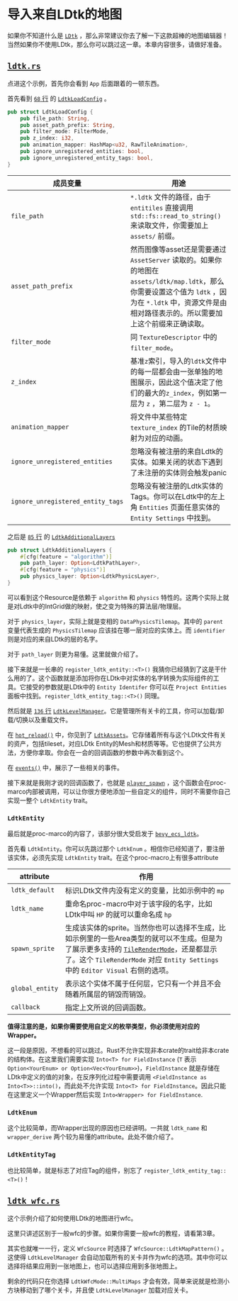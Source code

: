 # 导入来自LDtk的地图

如果你不知道什么是 [`LDtk`](https://ldtk.io) ，那么非常建议你去了解一下这款超棒的地图编辑器！当然如果你不使用LDtk，那么你可以跳过这一章。本章内容很多，请做好准备。

## [`ldtk.rs`](https://github.com/443eb9/bevy_entitiles/blob/0.4.0/examples/ldtk.rs)

点进这个示例，首先你会看到 `App` 后面跟着的一顿东西。

首先看到 [`68` 行](https://github.com/443eb9/bevy_entitiles/blob/0.4.0/examples/ldtk.rs#L68) 的 [`LdtkLoadConfig`](https://github.com/443eb9/bevy_entitiles/blob/0.4.0/src/ldtk/resources.rs#L304) 。

```rust
pub struct LdtkLoadConfig {
    pub file_path: String,
    pub asset_path_prefix: String,
    pub filter_mode: FilterMode,
    pub z_index: i32,
    pub animation_mapper: HashMap<u32, RawTileAnimation>,
    pub ignore_unregistered_entities: bool,
    pub ignore_unregistered_entity_tags: bool,
}
```

| 成员变量                          | 用途                                                                                                                                                                                                      |
| --------------------------------- | --------------------------------------------------------------------------------------------------------------------------------------------------------------------------------------------------------- |
| `file_path`                       | `*.ldtk` 文件的路径，由于 `entitiles` 直接调用 `std::fs::read_to_string()` 来读取文件，你需要加上 `assets/` 前缀。                                                                                        |
| `asset_path_prefix`               | 然而图像等asset还是需要通过 `AssetServer` 读取的。如果你的地图在 `assets/ldtk/map.ldtk`，那么你需要设置这个值为 `ldtk` ，因为在 `*.ldtk` 中，资源文件是由相对路径表示的。所以需要加上这个前缀来正确读取。 |
| `filter_mode`                     | 同 `TextureDescriptor` 中的 `filter_mode`。                                                                                                                                                               |
| `z_index`                         | 基准`z`索引，导入的`ldtk`文件中的每一层都会由一张单独的地图展示，因此这个值决定了他们的最大的`z_index`，例如第一层为 `z` ，第二层为 `z - 1`。                                                             |
| `animation_mapper`                | 将文件中某些特定 `texture_index` 的Tile的材质映射为对应的动画。                                                                                                                                           |
| `ignore_unregistered_entities`    | 忽略没有被注册的来自Ldtk的实体。如果关闭的状态下遇到了未注册的实体则会触发panic                                                                                                                           |
| `ignore_unregistered_entity_tags` | 忽略没有被注册的Ldtk实体的Tags。你可以在Ldtk中的左上角 `Entities` 页面任意实体的 `Entity Settings` 中找到。                                                                                               |

之后是 [`85` 行](https://github.com/443eb9/bevy_entitiles/blob/0.4.0/examples/ldtk.rs#L85C26-L85C47) 的 [`LdtkAdditionalLayers`](https://github.com/443eb9/bevy_entitiles/blob/0.4.0/src/ldtk/resources.rs#L296)

```rust
pub struct LdtkAdditionalLayers {
    #[cfg(feature = "algorithm")]
    pub path_layer: Option<LdtkPathLayer>,
    #[cfg(feature = "physics")]
    pub physics_layer: Option<LdtkPhysicsLayer>,
}
```

可以看到这个Resource是依赖于 `algorithm` 和 `physics` 特性的。这两个实际上就是对Ldtk中的IntGrid做的映射，使之变为特殊的算法层/物理层。

对于 `physics_layer`，实际上就是变相的 `DataPhysicsTilemap`。其中的 `parent` 变量代表生成的 `PhysicsTilemap` 应该挂在哪一层对应的实体上。而 `identifier` 则是对应的来自LDtk的层的名字。

对于 `path_layer` 则更为易懂。这里就做介绍了。

接下来就是一长串的 `register_ldtk_entity::<T>()` 我猜你已经猜到了这是干什么用的了。这个函数就是添加将你在LDtk中对实体的名字转换为实际组件的工具。它接受的参数就是LDtk中的 `Entity Identifer` 你可以在 `Project Entities` 面板中找到。`register_ldtk_entity_tag::<T>()` 同理。

然后就是 [`136` 行](https://github.com/443eb9/bevy_entitiles/blob/0.4.0/examples/ldtk.rs#L136) [`LdtkLevelManager`](https://github.com/443eb9/bevy_entitiles/blob/0.4.0/src/ldtk/resources.rs#L317)。它是管理所有关卡的工具，你可以加载/卸载/切换以及重载文件。

在 [`hot_reload()`](https://github.com/443eb9/bevy_entitiles/blob/0.4.0/examples/ldtk.rs#L154) 中，你见到了 [`LdtkAssets`](https://github.com/443eb9/bevy_entitiles/blob/0.4.0/src/ldtk/resources.rs#L95)。它存储着所有与这个LDtk文件有关的资产，包括tileset，对应LDtk Entity的Mesh和材质等等。它也提供了公共方法，方便你拿取。你会在一会的回调函数的参数中再次看到这个。

在 [`events()`](https://github.com/443eb9/bevy_entitiles/blob/0.4.0/examples/ldtk.rs#L178) 中，展示了一些相关的事件。

接下来就是我刚才说的回调函数了，也就是 [`player_spawn`](https://github.com/443eb9/bevy_entitiles/blob/0.4.0/examples/ldtk.rs#L215) ，这个函数会在proc-marco内部被调用，可以让你很方便地添加一些自定义的组件，同时不需要你自己实现一整个 `LdtkEntity` trait。

### `LdtkEntity`

最后就是proc-marco的内容了，该部分很大受启发于 [`bevy_ecs_ldtk`](https://github.com/Trouv/bevy_ecs_ldtk)。

首先看 `LdtkEntity`。你可以先跳过那个 `LdtkEnum` 。相信你已经知道了，要注册该实体，必须先实现 `LdtkEntity` trait。在这个proc-macro上有很多attribute

| attribute       | 作用                                                                                                                                                                                                                                                                                                    |
| --------------- | ------------------------------------------------------------------------------------------------------------------------------------------------------------------------------------------------------------------------------------------------------------------------------------------------------- |
| `ldtk_default`  | 标识LDtk文件内没有定义的变量，比如示例中的 `mp`                                                                                                                                                                                                                                                         |
| `ldtk_name`     | 重命名proc-macro中对于该字段的名字，比如LDtk中叫 `HP` 的就可以重命名成 `hp`                                                                                                                                                                                                                             |
| `spawn_sprite`  | 生成该实体的sprite。当然你也可以选择不生成，比如示例里的一些Area类型的就可以不生成。但是为了展示更多支持的 [`TileRenderMode`](https://github.com/443eb9/bevy_entitiles/blob/0.4.0/src/ldtk/sprite.rs#L55)，还是都显示了。这个 `TileRenderMode` 对应 `Entity Settings` 中的 `Editor Visual` 右侧的选项。 |
| `global_entity` | 表示这个实体不属于任何层，它只有一个并且不会随着所属层的销毁而销毁。                                                                                                                                                                                                                                    |
| `callback`      | 指定上文所说的回调函数。                                                                                                                                                                                                                                                                                |

**值得注意的是，如果你需要使用自定义的枚举类型，你必须使用对应的Wrapper。**

这一段是原因，不想看的可以跳过。Rust不允许实现非本crate的trait给非本crate的结构体。在这里我们需要实现 `Into<T> for FieldInstance` (`T` 表示 `Option<YourEnum> or Option<Vec<YourEnum>>`)，`FieldInstance` 就是存储在LDtk中定义的值的对象，在反序列化过程中需要调用 `<FieldInstance as Into<T>>::into()`，而此处不允许实现 `Into<T> for FieldInstance`。因此只能在这里定义一个Wrapper然后实现 `Into<Wrapper> for FieldInstance`.

### `LdtkEnum`

这个比较简单，而Wrapper出现的原因也已经讲明。一共就 `ldtk_name` 和 `wrapper_derive` 两个较为易懂的attribute。此处不做介绍了。

### `LdtkEntityTag`

也比较简单，就是标志了对应Tag的组件，别忘了 `register_ldtk_entity_tag::<T>()`！

## [`ldtk_wfc.rs`](https://github.com/443eb9/bevy_entitiles/blob/0.4.0/examples/ldtk_wfc.rs)

这个示例介绍了如何使用LDtk的地图进行wfc。

这里只讲述区别于一般wfc的步骤。如果你需要一般wfc的教程，请看第3章。

其实也就唯一一行，定义 `WfcSource` 时选择了 `WfcSource::LdtkMapPattern()` 。这使得 `LdtkLevelManager` 会自动加载所有的关卡并作为wfc的选项。其中你可以选择将结果应用到一张地图上，也可以选择应用到多张地图上。

剩余的代码只在你选择 `LdtkWfcMode::MultiMaps` 才会有效，简单来说就是检测小方块移动到了哪个关卡，并且使 `LdtkLevelManager` 加载对应关卡。
